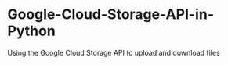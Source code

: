 # Google-Cloud-Storage-API-in-Python
Using the Google Cloud Storage API to upload and download files
